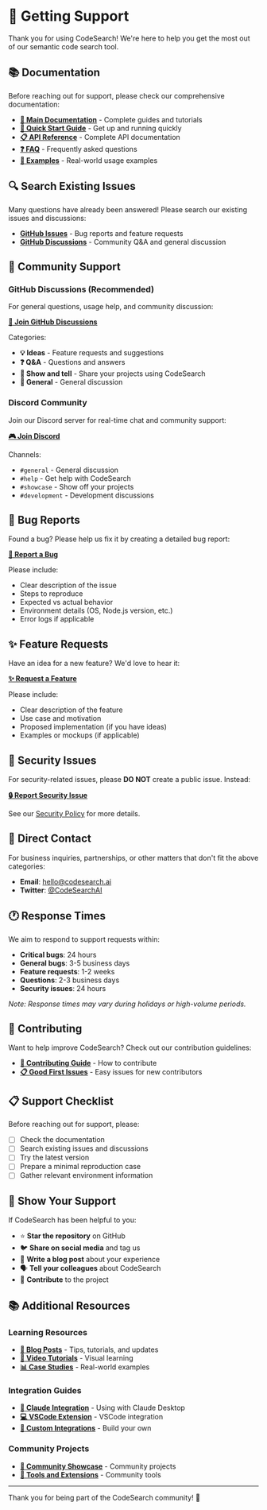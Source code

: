 # 💬 Getting Support

Thank you for using CodeSearch! We're here to help you get the most out of our semantic code search tool.

## 📚 Documentation

Before reaching out for support, please check our comprehensive documentation:

- **[📖 Main Documentation](../docs/README.md)** - Complete guides and tutorials
- **[🚀 Quick Start Guide](../docs/getting-started/quick-start.md)** - Get up and running quickly
- **[📋 API Reference](../docs/api-reference.md)** - Complete API documentation
- **[❓ FAQ](../docs/troubleshooting/faq.md)** - Frequently asked questions
- **[🎯 Examples](../examples/README.md)** - Real-world usage examples

## 🔍 Search Existing Issues

Many questions have already been answered! Please search our existing issues and discussions:

- **[GitHub Issues](https://github.com/codesearch-ai/codesearch/issues)** - Bug reports and feature requests
- **[GitHub Discussions](https://github.com/codesearch-ai/codesearch/discussions)** - Community Q&A and general discussion

## 💬 Community Support

### GitHub Discussions (Recommended)

For general questions, usage help, and community discussion:

**[💬 Join GitHub Discussions](https://github.com/codesearch-ai/codesearch/discussions)**

Categories:

- **💡 Ideas** - Feature requests and suggestions
- **❓ Q&A** - Questions and answers
- **🎉 Show and tell** - Share your projects using CodeSearch
- **💬 General** - General discussion

### Discord Community

Join our Discord server for real-time chat and community support:

**[🎮 Join Discord](https://discord.gg/mKc3R95yE5)**

Channels:

- `#general` - General discussion
- `#help` - Get help with CodeSearch
- `#showcase` - Show off your projects
- `#development` - Development discussions

## 🐛 Bug Reports

Found a bug? Please help us fix it by creating a detailed bug report:

**[🐛 Report a Bug](https://github.com/codesearch-ai/codesearch/issues/new?template=bug_report.yml)**

Please include:

- Clear description of the issue
- Steps to reproduce
- Expected vs actual behavior
- Environment details (OS, Node.js version, etc.)
- Error logs if applicable

## ✨ Feature Requests

Have an idea for a new feature? We'd love to hear it:

**[✨ Request a Feature](https://github.com/codesearch-ai/codesearch/issues/new?template=feature_request.yml)**

Please include:

- Clear description of the feature
- Use case and motivation
- Proposed implementation (if you have ideas)
- Examples or mockups (if applicable)

## 🚨 Security Issues

For security-related issues, please **DO NOT** create a public issue. Instead:

**[🔒 Report Security Issue](mailto:security@codesearch.ai)**

See our [Security Policy](../SECURITY.md) for more details.

## 📧 Direct Contact

For business inquiries, partnerships, or other matters that don't fit the above categories:

- **Email**: [hello@codesearch.ai](mailto:hello@codesearch.ai)
- **Twitter**: [@CodeSearchAI](https://twitter.com/CodeSearchAI)

## 🕐 Response Times

We aim to respond to support requests within:

- **Critical bugs**: 24 hours
- **General bugs**: 3-5 business days
- **Feature requests**: 1-2 weeks
- **Questions**: 2-3 business days
- **Security issues**: 24 hours

_Note: Response times may vary during holidays or high-volume periods._

## 🤝 Contributing

Want to help improve CodeSearch? Check out our contribution guidelines:

- **[🤝 Contributing Guide](../CONTRIBUTING.md)** - How to contribute
- **[📋 Good First Issues](https://github.com/codesearch-ai/codesearch/labels/good%20first%20issue)** - Easy issues for new contributors

## 📋 Support Checklist

Before reaching out for support, please:

- [ ] Check the documentation
- [ ] Search existing issues and discussions
- [ ] Try the latest version
- [ ] Prepare a minimal reproduction case
- [ ] Gather relevant environment information

## 🌟 Show Your Support

If CodeSearch has been helpful to you:

- ⭐ **Star the repository** on GitHub
- 🐦 **Share on social media** and tag us
- 📝 **Write a blog post** about your experience
- 🗣️ **Tell your colleagues** about CodeSearch
- 💝 **Contribute** to the project

## 📚 Additional Resources

### Learning Resources

- **[📖 Blog Posts](https://blog.codesearch.ai)** - Tips, tutorials, and updates
- **[🎥 Video Tutorials](https://youtube.com/@CodeSearchAI)** - Visual learning
- **[📊 Case Studies](https://codesearch.ai/case-studies)** - Real-world examples

### Integration Guides

- **[🤖 Claude Integration](../docs/integrations/claude.md)** - Using with Claude Desktop
- **[💻 VSCode Extension](../docs/integrations/vscode.md)** - VSCode integration
- **[🔌 Custom Integrations](../docs/integrations/custom.md)** - Build your own

### Community Projects

- **[🎨 Community Showcase](https://github.com/codesearch-ai/awesome-codesearch)** - Community projects
- **[🔧 Tools and Extensions](https://github.com/codesearch-ai/codesearch/wiki/Tools)** - Community tools

---

Thank you for being part of the CodeSearch community! 🙏
